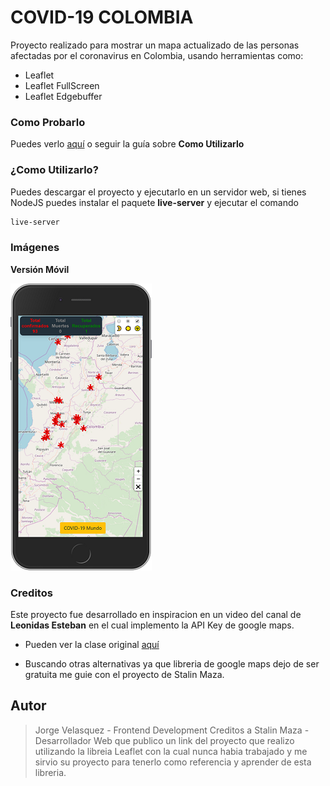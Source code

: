 # COVID-19 COLOMBIA

Proyecto realizado para mostrar un mapa actualizado de las personas afectadas por el coronavirus en Colombia, usando herramientas como:

- Leaflet
- Leaflet FullScreen
- Leaflet Edgebuffer

### Como Probarlo

Puedes verlo [aquí](https://jorgevels.github.io/covid-19-col/) o seguir la guía sobre **Como Utilizarlo**

### ¿Como Utilizarlo?

Puedes descargar el proyecto y ejecutarlo en un servidor web, si tienes NodeJS puedes instalar el paquete **live-server** y ejecutar el comando

```cmd
live-server
```

### Imágenes

**Versión Móvil**

![Móvil](./assets/images/capturaMovil.png)

### Creditos

Este proyecto fue desarrollado en inspiracion en un video del canal de **Leonidas Esteban** en el cual implemento la API Key de google maps.

- Pueden ver la clase original [aquí](https://www.youtube.com/watch?v=UlfacaW8634)

- Buscando otras alternativas ya que libreria de google maps dejo de ser gratuita me guie con el proyecto de Stalin Maza.

## Autor

> Jorge Velasquez - Frontend Development
> Creditos a Stalin Maza - Desarrollador Web que publico un link del proyecto que realizo utilizando la libreia Leaflet con la cual nunca habia trabajado y me sirvio su proyecto para tenerlo como referencia y aprender de esta libreria.
